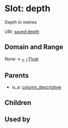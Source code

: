 
# Slot: depth


Depth in metres

URI: [saved:depth](https://marine.gov.scot/metadata/saved/schema/depth)


## Domain and Range

None &#8594;  <sub>0..1</sub> [Float](types/Float.md)

## Parents

 *  is_a: [column_descriptive](column_descriptive.md)

## Children


## Used by

